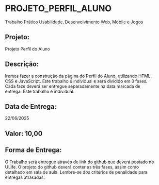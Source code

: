# PROJETO_PERFIL_ALUNO
Trabalho Prático Usabilidade, Desenvolvimento Web, Mobile e Jogos

## Projeto: 
  Projeto Perfil do Aluno
## Descrição: 
  Iremos fazer a construção da página do Perfil do Aluno, utilizando HTML, CSS e JavaScript. Este trabalho é individual e será dividido em 3 fases. Cada faze deverá ser    entregue separadamente na data marcada de entrega.
  Este trabalho é individual.
## Data de Entrega: 
  22/06/2025
## Valor: 10,00
## Forma de Entrega: 
  O Trabalho será entregue através de link do github que deverá postado no ULife. O projeto do github deverá conter as três fases, assim como detalhado em sala de aula.
  Lembre-se dos critérios de penalidade para entregas atrasadas.
